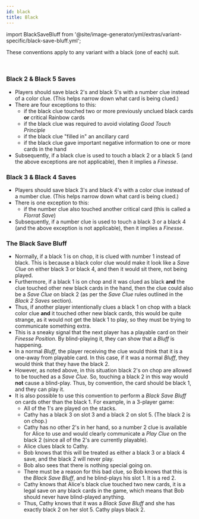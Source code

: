 ```yaml
---
id: black
title: Black
---
```


import BlackSaveBluff from '@site/image-generator/yml/extras/variant-specific/black-save-bluff.yml';

These conventions apply to any variant with a black (one of each) suit.

<br />

### Black 2 & Black 5 Saves

- Players should save black 2's and black 5's with a number clue instead of a color clue. (This helps narrow down what card is being clued.)
- There are four exceptions to this:
  - if the black clue touched two or more previously unclued black cards **or** critical Rainbow cards
  - if the black clue was required to avoid violating *Good Touch Principle*
  - if the black clue "filled in" an ancillary card
  - if the black clue gave important negative information to one or more cards in the hand
- Subsequently, if a black clue is used to touch a black 2 or a black 5 (and the above exceptions are not applicable), then it implies a *Finesse*.

### Black 3 & Black 4 Saves

- Players should save black 3's and black 4's with a color clue instead of a number clue. (This helps narrow down what card is being clued.)
- There is one exception to this:
  - if the number clue also touched another critical card (this is called a *Florrat Save*)
- Subsequently, if a number clue is used to touch a black 3 or a black 4 (and the above exception is not applicable), then it implies a *Finesse*.

### The Black Save Bluff

- Normally, if a black 1 is on chop, it is clued with number 1 instead of black. This is because a black color clue would make it look like a *Save Clue* on either black 3 or black 4, and then it would sit there, not being played.
- Furthermore, if a black 1 is on chop and it was clued as black **and** the clue touched other new black cards in the hand, then the clue could also be a *Save Clue* on black 2 (as per the *Save Clue* rules outlined in the *Black 2 Saves* section).
- Thus, if another player intentionally clues a black 1 on chop with a black color clue **and** it touched other new black cards, this would be quite strange, as it would not get the black 1 to play, so they must be trying to communicate something extra.
- This is a sneaky signal that the next player has a playable card on their *Finesse Position*. By blind-playing it, they can show that a *Bluff* is happening.
- In a normal *Bluff*, the player receiving the clue would think that it is a one-away from playable card. In this case, if it was a normal *Bluff*, they would think that they have the black 2.
- However, as noted above, in this situation black 2's on chop are allowed to be touched as a *Save Clue*. So, touching a black 2 in this way would **not** cause a blind-play. Thus, by convention, the card should be black 1, and they can play it.
- It is also possible to use this convention to perform a *Black Save Bluff* on cards other than the black 1. For example, in a 3-player game:
  - All of the 1's are played on the stacks.
  - Cathy has a black 3 on slot 3 and a black 2 on slot 5. (The black 2 is on chop.)
  - Cathy has no other 2's in her hand, so a number 2 clue is available for Alice to use and would clearly communicate a *Play Clue* on the black 2 (since all of the 2's are currently playable).
  - Alice clues black to Cathy.
  - Bob knows that this will be treated as either a black 3 or a black 4 save, and the black 2 will never play.
  - Bob also sees that there is nothing special going on.
  - There must be a reason for this bad clue, so Bob knows that this is the *Black Save Bluff*, and he blind-plays his slot 1. It is a red 2.
  - Cathy knows that Alice's black clue touched two new cards, it is a legal save on any black cards in the game, which means that Bob should never have blind-played anything.
  - Thus, Cathy knows that it was a *Black Save Bluff* and she has exactly black 2 on her slot 5. Cathy plays black 2.

<BlackSaveBluff />
